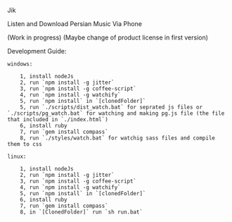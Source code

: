 Jik

Listen and Download Persian Music Via Phone

(Work in progress)
(Maybe change of product license in first version)



Development Guide:

	windows:

		1, install nodeJs
		2, run `npm install -g jitter`
		3, run `npm install -g coffee-script`
		4, run `npm install -g watchify`
		5, run `npm install` in `[clonedFolder]`
		5, run `./scripts/dist_watch.bat` for seprated js files or `./scripts/pg_watch.bat` for watching and making pg.js file (the file that included in `./index.html`)
		6, install ruby
		7, run `gem install compass`
		8, run `./styles/watch.bat` for watchig sass files and compile them to css
		
	linux:
	
		1, install nodeJs
		2, run `npm install -g jitter`
		3, run `npm install -g coffee-script`
		4, run `npm install -g watchify`
		5, run `npm install` in `[clonedFolder]`
		6, install ruby
		7, run `gem install compass`
		8, in `[ClonedFolder]` run `sh run.bat`